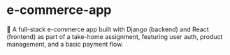 # e-commerce-app
🎯 A full-stack e-commerce app built with Django (backend) and React (frontend) as part of a take-home assignment, featuring user auth, product management, and a basic payment flow.
